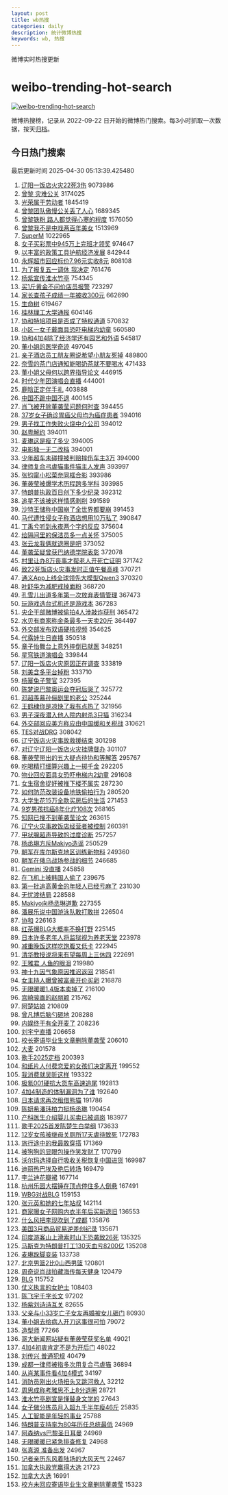 ```yaml
---
layout: post
title: wb热搜
categories: daily
description: 统计微博热搜
keywords: wb, 热搜
---
```


微博实时热搜更新

# weibo-trending-hot-search

[![weibo-trending-hot-search](https://github.com/ameizi/weibo-trending-hot-search/actions/workflows/ci.yml/badge.svg)](https://github.com/ameizi/weibo-trending-hot-search/actions/workflows/ci.yml)

微博热搜榜，记录从 2022-09-22 日开始的微博热门搜索。每3小时抓取一次数据，按天[归档](./archives)。

## 今日热门搜索

<!-- BEGIN --> 
最后更新时间 2025-04-30 05:13:39.425480 
1. [辽阳一饭店火灾22死3伤](https://s.weibo.com/weibo?q=%23%E8%BE%BD%E9%98%B3%E4%B8%80%E9%A5%AD%E5%BA%97%E7%81%AB%E7%81%BE22%E6%AD%BB3%E4%BC%A4%23&t=31&band_rank=1&Refer=top) 9073986
1. [曾黎 灾难公关](https://s.weibo.com/weibo?q=%E6%9B%BE%E9%BB%8E%20%E7%81%BE%E9%9A%BE%E5%85%AC%E5%85%B3&t=31&band_rank=2&Refer=top) 3174025
1. [光荣属于劳动者](https://s.weibo.com/weibo?q=%23%E5%85%89%E8%8D%A3%E5%B1%9E%E4%BA%8E%E5%8A%B3%E5%8A%A8%E8%80%85%23&t=31&band_rank=3&Refer=top) 1845419
1. [曾黎团队傲慢公关丢了人心](https://s.weibo.com/weibo?q=%23%E6%9B%BE%E9%BB%8E%E5%9B%A2%E9%98%9F%E5%82%B2%E6%85%A2%E5%85%AC%E5%85%B3%E4%B8%A2%E4%BA%86%E4%BA%BA%E5%BF%83%23&t=31&band_rank=1&Refer=top) 1689345
1. [曾黎铁粉 路人都觉得心寒的程度](https://s.weibo.com/weibo?q=%E6%9B%BE%E9%BB%8E%E9%93%81%E7%B2%89%20%E8%B7%AF%E4%BA%BA%E9%83%BD%E8%A7%89%E5%BE%97%E5%BF%83%E5%AF%92%E7%9A%84%E7%A8%8B%E5%BA%A6&t=31&band_rank=4&Refer=top) 1576050
1. [曾黎我不是中戏两百年美女](https://s.weibo.com/weibo?q=%23%E6%9B%BE%E9%BB%8E%E6%88%91%E4%B8%8D%E6%98%AF%E4%B8%AD%E6%88%8F%E4%B8%A4%E7%99%BE%E5%B9%B4%E7%BE%8E%E5%A5%B3%23&t=31&band_rank=2&Refer=top) 1513969
1. [SuperM](https://s.weibo.com/weibo?q=SuperM&t=31&band_rank=4&Refer=top) 1022965
1. [女子买彩票中945万上完班才领奖](https://s.weibo.com/weibo?q=%23%E5%A5%B3%E5%AD%90%E4%B9%B0%E5%BD%A9%E7%A5%A8%E4%B8%AD945%E4%B8%87%E4%B8%8A%E5%AE%8C%E7%8F%AD%E6%89%8D%E9%A2%86%E5%A5%96%23&t=31&band_rank=2&Refer=top) 974647
1. [以丰富的政策工具护航经济发展](https://s.weibo.com/weibo?q=%23%E4%BB%A5%E4%B8%B0%E5%AF%8C%E7%9A%84%E6%94%BF%E7%AD%96%E5%B7%A5%E5%85%B7%E6%8A%A4%E8%88%AA%E7%BB%8F%E6%B5%8E%E5%8F%91%E5%B1%95%23&t=31&band_rank=3&Refer=top) 842944
1. [永辉超市回应标价7.96元实收8元](https://s.weibo.com/weibo?q=%23%E6%B0%B8%E8%BE%89%E8%B6%85%E5%B8%82%E5%9B%9E%E5%BA%94%E6%A0%87%E4%BB%B77.96%E5%85%83%E5%AE%9E%E6%94%B68%E5%85%83%23&t=31&band_rank=5&Refer=top) 808108
1. [为了报复五一调休 我决定](https://s.weibo.com/weibo?q=%E4%B8%BA%E4%BA%86%E6%8A%A5%E5%A4%8D%E4%BA%94%E4%B8%80%E8%B0%83%E4%BC%91%20%E6%88%91%E5%86%B3%E5%AE%9A&t=31&band_rank=6&Refer=top) 761476
1. [杨紫宣传淮水竹亭](https://s.weibo.com/weibo?q=%23%E6%9D%A8%E7%B4%AB%E5%AE%A3%E4%BC%A0%E6%B7%AE%E6%B0%B4%E7%AB%B9%E4%BA%AD%23&t=31&band_rank=4&Refer=top) 754345
1. [买1斤黄金不问价店员报警](https://s.weibo.com/weibo?q=%23%E4%B9%B01%E6%96%A4%E9%BB%84%E9%87%91%E4%B8%8D%E9%97%AE%E4%BB%B7%E5%BA%97%E5%91%98%E6%8A%A5%E8%AD%A6%23&t=31&band_rank=5&Refer=top) 723297
1. [家长查孩子成绩一年被收300元](https://s.weibo.com/weibo?q=%23%E5%AE%B6%E9%95%BF%E6%9F%A5%E5%AD%A9%E5%AD%90%E6%88%90%E7%BB%A9%E4%B8%80%E5%B9%B4%E8%A2%AB%E6%94%B6300%E5%85%83%23&t=31&band_rank=45&Refer=top) 662690
1. [生命树](https://s.weibo.com/weibo?q=%E7%94%9F%E5%91%BD%E6%A0%91&t=31&band_rank=7&Refer=top) 619467
1. [桂林理工大学通报](https://s.weibo.com/weibo?q=%23%E6%A1%82%E6%9E%97%E7%90%86%E5%B7%A5%E5%A4%A7%E5%AD%A6%E9%80%9A%E6%8A%A5%23&t=31&band_rank=5&Refer=top) 604146
1. [协和特培项目是否成了特权通道](https://s.weibo.com/weibo?q=%23%E5%8D%8F%E5%92%8C%E7%89%B9%E5%9F%B9%E9%A1%B9%E7%9B%AE%E6%98%AF%E5%90%A6%E6%88%90%E4%BA%86%E7%89%B9%E6%9D%83%E9%80%9A%E9%81%93%23&t=31&band_rank=8&Refer=top) 570832
1. [小区一女子戴面具恐吓电梯内幼童](https://s.weibo.com/weibo?q=%23%E5%B0%8F%E5%8C%BA%E4%B8%80%E5%A5%B3%E5%AD%90%E6%88%B4%E9%9D%A2%E5%85%B7%E6%81%90%E5%90%93%E7%94%B5%E6%A2%AF%E5%86%85%E5%B9%BC%E7%AB%A5%23&t=31&band_rank=9&Refer=top) 560580
1. [协和4加4除了经济学还有园艺和外语](https://s.weibo.com/weibo?q=%23%E5%8D%8F%E5%92%8C4%E5%8A%A04%E9%99%A4%E4%BA%86%E7%BB%8F%E6%B5%8E%E5%AD%A6%E8%BF%98%E6%9C%89%E5%9B%AD%E8%89%BA%E5%92%8C%E5%A4%96%E8%AF%AD%23&t=31&band_rank=7&Refer=top) 545817
1. [董小姐的医学奇迹](https://s.weibo.com/weibo?q=%E8%91%A3%E5%B0%8F%E5%A7%90%E7%9A%84%E5%8C%BB%E5%AD%A6%E5%A5%87%E8%BF%B9&t=31&band_rank=11&Refer=top) 497045
1. [亲子酒店员工朋友圈说希望小朋友死掉](https://s.weibo.com/weibo?q=%23%E4%BA%B2%E5%AD%90%E9%85%92%E5%BA%97%E5%91%98%E5%B7%A5%E6%9C%8B%E5%8F%8B%E5%9C%88%E8%AF%B4%E5%B8%8C%E6%9C%9B%E5%B0%8F%E6%9C%8B%E5%8F%8B%E6%AD%BB%E6%8E%89%23&t=31&band_rank=12&Refer=top) 489800
1. [奈雪的茶门店通知能喝奶茶就不要喝水](https://s.weibo.com/weibo?q=%23%E5%A5%88%E9%9B%AA%E7%9A%84%E8%8C%B6%E9%97%A8%E5%BA%97%E9%80%9A%E7%9F%A5%E8%83%BD%E5%96%9D%E5%A5%B6%E8%8C%B6%E5%B0%B1%E4%B8%8D%E8%A6%81%E5%96%9D%E6%B0%B4%23&t=31&band_rank=10&Refer=top) 471433
1. [董小姐父母何以跨界指导论文](https://s.weibo.com/weibo?q=%E8%91%A3%E5%B0%8F%E5%A7%90%E7%88%B6%E6%AF%8D%E4%BD%95%E4%BB%A5%E8%B7%A8%E7%95%8C%E6%8C%87%E5%AF%BC%E8%AE%BA%E6%96%87&t=31&band_rank=36&Refer=top) 446915
1. [时代少年团演唱会直播](https://s.weibo.com/weibo?q=%E6%97%B6%E4%BB%A3%E5%B0%91%E5%B9%B4%E5%9B%A2%E6%BC%94%E5%94%B1%E4%BC%9A%E7%9B%B4%E6%92%AD&t=31&band_rank=7&Refer=top) 444001
1. [鹿晗正定伴手礼](https://s.weibo.com/weibo?q=%23%E9%B9%BF%E6%99%97%E6%AD%A3%E5%AE%9A%E4%BC%B4%E6%89%8B%E7%A4%BC%23&t=31&band_rank=8&Refer=top) 403888
1. [中国不跪中国不退](https://s.weibo.com/weibo?q=%23%E4%B8%AD%E5%9B%BD%E4%B8%8D%E8%B7%AA%E4%B8%AD%E5%9B%BD%E4%B8%8D%E9%80%80%23&t=31&band_rank=9&Refer=top) 400145
1. [肖飞被开除董袭莹问题何时查](https://s.weibo.com/weibo?q=%23%E8%82%96%E9%A3%9E%E8%A2%AB%E5%BC%80%E9%99%A4%E8%91%A3%E8%A2%AD%E8%8E%B9%E9%97%AE%E9%A2%98%E4%BD%95%E6%97%B6%E6%9F%A5%23&t=31&band_rank=11&Refer=top) 394455
1. [37岁女子确诊胃癌父母均为癌症患者](https://s.weibo.com/weibo?q=%2337%E5%B2%81%E5%A5%B3%E5%AD%90%E7%A1%AE%E8%AF%8A%E8%83%83%E7%99%8C%E7%88%B6%E6%AF%8D%E5%9D%87%E4%B8%BA%E7%99%8C%E7%97%87%E6%82%A3%E8%80%85%23&t=31&band_rank=14&Refer=top) 394016
1. [男子找工作失败火烧中介公司](https://s.weibo.com/weibo?q=%23%E7%94%B7%E5%AD%90%E6%89%BE%E5%B7%A5%E4%BD%9C%E5%A4%B1%E8%B4%A5%E7%81%AB%E7%83%A7%E4%B8%AD%E4%BB%8B%E5%85%AC%E5%8F%B8%23&t=31&band_rank=15&Refer=top) 394012
1. [赵粤解约](https://s.weibo.com/weibo?q=%E8%B5%B5%E7%B2%A4%E8%A7%A3%E7%BA%A6&t=31&band_rank=16&Refer=top) 394011
1. [麦琳这是瘦了多少](https://s.weibo.com/weibo?q=%23%E9%BA%A6%E7%90%B3%E8%BF%99%E6%98%AF%E7%98%A6%E4%BA%86%E5%A4%9A%E5%B0%91%23&t=31&band_rank=17&Refer=top) 394005
1. [电影独一无二改档](https://s.weibo.com/weibo?q=%23%E7%94%B5%E5%BD%B1%E7%8B%AC%E4%B8%80%E6%97%A0%E4%BA%8C%E6%94%B9%E6%A1%A3%23&t=31&band_rank=18&Refer=top) 394001
1. [少年超车未碰撞被判赔摔伤车主3万](https://s.weibo.com/weibo?q=%23%E5%B0%91%E5%B9%B4%E8%B6%85%E8%BD%A6%E6%9C%AA%E7%A2%B0%E6%92%9E%E8%A2%AB%E5%88%A4%E8%B5%94%E6%91%94%E4%BC%A4%E8%BD%A6%E4%B8%BB3%E4%B8%87%23&t=31&band_rank=19&Refer=top) 394000
1. [律师复合弓虐猫事件猫主人发声](https://s.weibo.com/weibo?q=%23%E5%BE%8B%E5%B8%88%E5%A4%8D%E5%90%88%E5%BC%93%E8%99%90%E7%8C%AB%E4%BA%8B%E4%BB%B6%E7%8C%AB%E4%B8%BB%E4%BA%BA%E5%8F%91%E5%A3%B0%23&t=31&band_rank=20&Refer=top) 393997
1. [张钧甯小松菜奈同框合影](https://s.weibo.com/weibo?q=%23%E5%BC%A0%E9%92%A7%E7%94%AF%E5%B0%8F%E6%9D%BE%E8%8F%9C%E5%A5%88%E5%90%8C%E6%A1%86%E5%90%88%E5%BD%B1%23&t=31&band_rank=22&Refer=top) 393986
1. [董袭莹被爆学术历程跨多学科](https://s.weibo.com/weibo?q=%23%E8%91%A3%E8%A2%AD%E8%8E%B9%E8%A2%AB%E7%88%86%E5%AD%A6%E6%9C%AF%E5%8E%86%E7%A8%8B%E8%B7%A8%E5%A4%9A%E5%AD%A6%E7%A7%91%23&t=31&band_rank=26&Refer=top) 393985
1. [特朗普执政百日创下多少纪录](https://s.weibo.com/weibo?q=%23%E7%89%B9%E6%9C%97%E6%99%AE%E6%89%A7%E6%94%BF%E7%99%BE%E6%97%A5%E5%88%9B%E4%B8%8B%E5%A4%9A%E5%B0%91%E7%BA%AA%E5%BD%95%23&t=31&band_rank=24&Refer=top) 392312
1. [追星不该被这样情感剥削](https://s.weibo.com/weibo?q=%23%E8%BF%BD%E6%98%9F%E4%B8%8D%E8%AF%A5%E8%A2%AB%E8%BF%99%E6%A0%B7%E6%83%85%E6%84%9F%E5%89%A5%E5%89%8A%23&t=31&band_rank=12&Refer=top) 391589
1. [沙特王储称中国崩了全世界都要崩](https://s.weibo.com/weibo?q=%23%E6%B2%99%E7%89%B9%E7%8E%8B%E5%82%A8%E7%A7%B0%E4%B8%AD%E5%9B%BD%E5%B4%A9%E4%BA%86%E5%85%A8%E4%B8%96%E7%95%8C%E9%83%BD%E8%A6%81%E5%B4%A9%23&t=31&band_rank=8&Refer=top) 391453
1. [马代遭性侵女子称酒店想用10万私了](https://s.weibo.com/weibo?q=%23%E9%A9%AC%E4%BB%A3%E9%81%AD%E6%80%A7%E4%BE%B5%E5%A5%B3%E5%AD%90%E7%A7%B0%E9%85%92%E5%BA%97%E6%83%B3%E7%94%A810%E4%B8%87%E7%A7%81%E4%BA%86%23&t=31&band_rank=25&Refer=top) 390847
1. [丁禹兮听到永夜两个字的反应](https://s.weibo.com/weibo?q=%E4%B8%81%E7%A6%B9%E5%85%AE%E5%90%AC%E5%88%B0%E6%B0%B8%E5%A4%9C%E4%B8%A4%E4%B8%AA%E5%AD%97%E7%9A%84%E5%8F%8D%E5%BA%94&t=31&band_rank=9&Refer=top) 375604
1. [给隔间里的保洁员多一点关怀](https://s.weibo.com/weibo?q=%23%E7%BB%99%E9%9A%94%E9%97%B4%E9%87%8C%E7%9A%84%E4%BF%9D%E6%B4%81%E5%91%98%E5%A4%9A%E4%B8%80%E7%82%B9%E5%85%B3%E6%80%80%23&t=31&band_rank=10&Refer=top) 375005
1. [张云龙我俩就退圈是吧](https://s.weibo.com/weibo?q=%E5%BC%A0%E4%BA%91%E9%BE%99%E6%88%91%E4%BF%A9%E5%B0%B1%E9%80%80%E5%9C%88%E6%98%AF%E5%90%A7&t=31&band_rank=12&Refer=top) 373052
1. [董袭莹疑曾获巴纳德学院表彰](https://s.weibo.com/weibo?q=%23%E8%91%A3%E8%A2%AD%E8%8E%B9%E7%96%91%E6%9B%BE%E8%8E%B7%E5%B7%B4%E7%BA%B3%E5%BE%B7%E5%AD%A6%E9%99%A2%E8%A1%A8%E5%BD%B0%23&t=31&band_rank=13&Refer=top) 372078
1. [村里让办8万丧事才帮老人开死亡证明](https://s.weibo.com/weibo?q=%23%E6%9D%91%E9%87%8C%E8%AE%A9%E5%8A%9E8%E4%B8%87%E4%B8%A7%E4%BA%8B%E6%89%8D%E5%B8%AE%E8%80%81%E4%BA%BA%E5%BC%80%E6%AD%BB%E4%BA%A1%E8%AF%81%E6%98%8E%23&t=31&band_rank=13&Refer=top) 371742
1. [致22死饭店火灾事发时正值午餐高峰](https://s.weibo.com/weibo?q=%23%E8%87%B422%E6%AD%BB%E9%A5%AD%E5%BA%97%E7%81%AB%E7%81%BE%E4%BA%8B%E5%8F%91%E6%97%B6%E6%AD%A3%E5%80%BC%E5%8D%88%E9%A4%90%E9%AB%98%E5%B3%B0%23&t=31&band_rank=14&Refer=top) 370721
1. [通义App上线全球领先大模型Qwen3](https://s.weibo.com/weibo?q=%23%E9%80%9A%E4%B9%89App%E4%B8%8A%E7%BA%BF%E5%85%A8%E7%90%83%E9%A2%86%E5%85%88%E5%A4%A7%E6%A8%A1%E5%9E%8BQwen3%23&t=31&band_rank=15&Refer=top) 370320
1. [叶舒华为减肥戒掉面粉](https://s.weibo.com/weibo?q=%23%E5%8F%B6%E8%88%92%E5%8D%8E%E4%B8%BA%E5%87%8F%E8%82%A5%E6%88%92%E6%8E%89%E9%9D%A2%E7%B2%89%23&t=31&band_rank=16&Refer=top) 368720
1. [孔雪儿出道多年第一次放弃表情管理](https://s.weibo.com/weibo?q=%E5%AD%94%E9%9B%AA%E5%84%BF%E5%87%BA%E9%81%93%E5%A4%9A%E5%B9%B4%E7%AC%AC%E4%B8%80%E6%AC%A1%E6%94%BE%E5%BC%83%E8%A1%A8%E6%83%85%E7%AE%A1%E7%90%86&t=31&band_rank=17&Refer=top) 367473
1. [玩游戏选台式机还是游戏本](https://s.weibo.com/weibo?q=%E7%8E%A9%E6%B8%B8%E6%88%8F%E9%80%89%E5%8F%B0%E5%BC%8F%E6%9C%BA%E8%BF%98%E6%98%AF%E6%B8%B8%E6%88%8F%E6%9C%AC&t=31&band_rank=18&Refer=top) 367283
1. [央企干部赌博被偷拍4人涉敲诈获刑](https://s.weibo.com/weibo?q=%23%E5%A4%AE%E4%BC%81%E5%B9%B2%E9%83%A8%E8%B5%8C%E5%8D%9A%E8%A2%AB%E5%81%B7%E6%8B%8D4%E4%BA%BA%E6%B6%89%E6%95%B2%E8%AF%88%E8%8E%B7%E5%88%91%23&t=31&band_rank=19&Refer=top) 365472
1. [水贝有商家称金条最多一天卖20斤](https://s.weibo.com/weibo?q=%23%E6%B0%B4%E8%B4%9D%E6%9C%89%E5%95%86%E5%AE%B6%E7%A7%B0%E9%87%91%E6%9D%A1%E6%9C%80%E5%A4%9A%E4%B8%80%E5%A4%A9%E5%8D%9620%E6%96%A4%23&t=31&band_rank=20&Refer=top) 364497
1. [外交部发布双语硬核视频](https://s.weibo.com/weibo?q=%23%E5%A4%96%E4%BA%A4%E9%83%A8%E5%8F%91%E5%B8%83%E5%8F%8C%E8%AF%AD%E7%A1%AC%E6%A0%B8%E8%A7%86%E9%A2%91%23&t=31&band_rank=14&Refer=top) 354625
1. [代露娃生日直播](https://s.weibo.com/weibo?q=%E4%BB%A3%E9%9C%B2%E5%A8%83%E7%94%9F%E6%97%A5%E7%9B%B4%E6%92%AD&t=31&band_rank=23&Refer=top) 350518
1. [章子怡舞台上意外摔倒已就医](https://s.weibo.com/weibo?q=%23%E7%AB%A0%E5%AD%90%E6%80%A1%E8%88%9E%E5%8F%B0%E4%B8%8A%E6%84%8F%E5%A4%96%E6%91%94%E5%80%92%E5%B7%B2%E5%B0%B1%E5%8C%BB%23&t=31&band_rank=44&Refer=top) 348251
1. [星穹铁道演唱会](https://s.weibo.com/weibo?q=%23%E6%98%9F%E7%A9%B9%E9%93%81%E9%81%93%E6%BC%94%E5%94%B1%E4%BC%9A%23&t=31&band_rank=25&Refer=top) 339844
1. [辽阳一饭店火灾原因正在调查](https://s.weibo.com/weibo?q=%23%E8%BE%BD%E9%98%B3%E4%B8%80%E9%A5%AD%E5%BA%97%E7%81%AB%E7%81%BE%E5%8E%9F%E5%9B%A0%E6%AD%A3%E5%9C%A8%E8%B0%83%E6%9F%A5%23&t=31&band_rank=27&Refer=top) 333819
1. [刘美含多平台掉粉](https://s.weibo.com/weibo?q=%23%E5%88%98%E7%BE%8E%E5%90%AB%E5%A4%9A%E5%B9%B3%E5%8F%B0%E6%8E%89%E7%B2%89%23&t=31&band_rank=25&Refer=top) 333710
1. [杨幂兔子警官](https://s.weibo.com/weibo?q=%23%E6%9D%A8%E5%B9%82%E5%85%94%E5%AD%90%E8%AD%A6%E5%AE%98%23&t=31&band_rank=15&Refer=top) 327395
1. [陈梦说巴黎奥运会夺冠后哭了](https://s.weibo.com/weibo?q=%23%E9%99%88%E6%A2%A6%E8%AF%B4%E5%B7%B4%E9%BB%8E%E5%A5%A5%E8%BF%90%E4%BC%9A%E5%A4%BA%E5%86%A0%E5%90%8E%E5%93%AD%E4%BA%86%23&t=31&band_rank=16&Refer=top) 325772
1. [邓超羡慕孙俪剧里的老公](https://s.weibo.com/weibo?q=%E9%82%93%E8%B6%85%E7%BE%A1%E6%85%95%E5%AD%99%E4%BF%AA%E5%89%A7%E9%87%8C%E7%9A%84%E8%80%81%E5%85%AC&t=31&band_rank=17&Refer=top) 325244
1. [王鹤棣你是凉快了我有点热了](https://s.weibo.com/weibo?q=%E7%8E%8B%E9%B9%A4%E6%A3%A3%E4%BD%A0%E6%98%AF%E5%87%89%E5%BF%AB%E4%BA%86%E6%88%91%E6%9C%89%E7%82%B9%E7%83%AD%E4%BA%86&t=31&band_rank=29&Refer=top) 321956
1. [男子深夜潜入他人院内射杀3只猫](https://s.weibo.com/weibo?q=%23%E7%94%B7%E5%AD%90%E6%B7%B1%E5%A4%9C%E6%BD%9C%E5%85%A5%E4%BB%96%E4%BA%BA%E9%99%A2%E5%86%85%E5%B0%84%E6%9D%803%E5%8F%AA%E7%8C%AB%23&t=31&band_rank=30&Refer=top) 316234
1. [外交部回应美方称应由中国缓和关税战](https://s.weibo.com/weibo?q=%23%E5%A4%96%E4%BA%A4%E9%83%A8%E5%9B%9E%E5%BA%94%E7%BE%8E%E6%96%B9%E7%A7%B0%E5%BA%94%E7%94%B1%E4%B8%AD%E5%9B%BD%E7%BC%93%E5%92%8C%E5%85%B3%E7%A8%8E%E6%88%98%23&t=31&band_rank=18&Refer=top) 310621
1. [TES对战DRG](https://s.weibo.com/weibo?q=%23TES%E5%AF%B9%E6%88%98DRG%23&t=31&band_rank=31&Refer=top) 308042
1. [辽宁饭店火灾事故救援结束](https://s.weibo.com/weibo?q=%23%E8%BE%BD%E5%AE%81%E9%A5%AD%E5%BA%97%E7%81%AB%E7%81%BE%E4%BA%8B%E6%95%85%E6%95%91%E6%8F%B4%E7%BB%93%E6%9D%9F%23&t=31&band_rank=32&Refer=top) 301298
1. [对辽宁辽阳一饭店火灾挂牌督办](https://s.weibo.com/weibo?q=%23%E5%AF%B9%E8%BE%BD%E5%AE%81%E8%BE%BD%E9%98%B3%E4%B8%80%E9%A5%AD%E5%BA%97%E7%81%AB%E7%81%BE%E6%8C%82%E7%89%8C%E7%9D%A3%E5%8A%9E%23&t=31&band_rank=33&Refer=top) 301107
1. [董袭莹带出的五大疑点待协和等解答](https://s.weibo.com/weibo?q=%23%E8%91%A3%E8%A2%AD%E8%8E%B9%E5%B8%A6%E5%87%BA%E7%9A%84%E4%BA%94%E5%A4%A7%E7%96%91%E7%82%B9%E5%BE%85%E5%8D%8F%E5%92%8C%E7%AD%89%E8%A7%A3%E7%AD%94%23&t=31&band_rank=1&Refer=top) 295767
1. [吃喝精打细算兴趣上一掷千金](https://s.weibo.com/weibo?q=%23%E5%90%83%E5%96%9D%E7%B2%BE%E6%89%93%E7%BB%86%E7%AE%97%E5%85%B4%E8%B6%A3%E4%B8%8A%E4%B8%80%E6%8E%B7%E5%8D%83%E9%87%91%23&t=31&band_rank=34&Refer=top) 292205
1. [物业回应面具女恐吓电梯内2幼童](https://s.weibo.com/weibo?q=%23%E7%89%A9%E4%B8%9A%E5%9B%9E%E5%BA%94%E9%9D%A2%E5%85%B7%E5%A5%B3%E6%81%90%E5%90%93%E7%94%B5%E6%A2%AF%E5%86%852%E5%B9%BC%E7%AB%A5%23&t=31&band_rank=35&Refer=top) 291608
1. [女生宿舍捉奸被推下楼不属实](https://s.weibo.com/weibo?q=%23%E5%A5%B3%E7%94%9F%E5%AE%BF%E8%88%8D%E6%8D%89%E5%A5%B8%E8%A2%AB%E6%8E%A8%E4%B8%8B%E6%A5%BC%E4%B8%8D%E5%B1%9E%E5%AE%9E%23&t=31&band_rank=19&Refer=top) 287230
1. [如何防范改装设备地铁偷拍行为](https://s.weibo.com/weibo?q=%E5%A6%82%E4%BD%95%E9%98%B2%E8%8C%83%E6%94%B9%E8%A3%85%E8%AE%BE%E5%A4%87%E5%9C%B0%E9%93%81%E5%81%B7%E6%8B%8D%E8%A1%8C%E4%B8%BA&t=31&band_rank=20&Refer=top) 280520
1. [大学生花15万全款买房后的生活](https://s.weibo.com/weibo?q=%E5%A4%A7%E5%AD%A6%E7%94%9F%E8%8A%B115%E4%B8%87%E5%85%A8%E6%AC%BE%E4%B9%B0%E6%88%BF%E5%90%8E%E7%9A%84%E7%94%9F%E6%B4%BB&t=31&band_rank=37&Refer=top) 271453
1. [9岁男孩抗癌8年化疗108次](https://s.weibo.com/weibo?q=%239%E5%B2%81%E7%94%B7%E5%AD%A9%E6%8A%97%E7%99%8C8%E5%B9%B4%E5%8C%96%E7%96%97108%E6%AC%A1%23&t=31&band_rank=21&Refer=top) 268165
1. [知网已搜不到董袭莹论文](https://s.weibo.com/weibo?q=%23%E7%9F%A5%E7%BD%91%E5%B7%B2%E6%90%9C%E4%B8%8D%E5%88%B0%E8%91%A3%E8%A2%AD%E8%8E%B9%E8%AE%BA%E6%96%87%23&t=31&band_rank=22&Refer=top) 263615
1. [辽宁火灾事故饭店经营者被控制](https://s.weibo.com/weibo?q=%23%E8%BE%BD%E5%AE%81%E7%81%AB%E7%81%BE%E4%BA%8B%E6%95%85%E9%A5%AD%E5%BA%97%E7%BB%8F%E8%90%A5%E8%80%85%E8%A2%AB%E6%8E%A7%E5%88%B6%23&t=31&band_rank=38&Refer=top) 260391
1. [甲状腺超声导致的过度诊断](https://s.weibo.com/weibo?q=%E7%94%B2%E7%8A%B6%E8%85%BA%E8%B6%85%E5%A3%B0%E5%AF%BC%E8%87%B4%E7%9A%84%E8%BF%87%E5%BA%A6%E8%AF%8A%E6%96%AD&t=31&band_rank=27&Refer=top) 257257
1. [杨丞琳方斥Makiyo造谣](https://s.weibo.com/weibo?q=%23%E6%9D%A8%E4%B8%9E%E7%90%B3%E6%96%B9%E6%96%A5Makiyo%E9%80%A0%E8%B0%A3%23&t=31&band_rank=23&Refer=top) 250529
1. [朝军在库尔斯克地区训练新物料](https://s.weibo.com/weibo?q=%E6%9C%9D%E5%86%9B%E5%9C%A8%E5%BA%93%E5%B0%94%E6%96%AF%E5%85%8B%E5%9C%B0%E5%8C%BA%E8%AE%AD%E7%BB%83%E6%96%B0%E7%89%A9%E6%96%99&t=31&band_rank=39&Refer=top) 249360
1. [朝军在俄乌战场参战的细节](https://s.weibo.com/weibo?q=%E6%9C%9D%E5%86%9B%E5%9C%A8%E4%BF%84%E4%B9%8C%E6%88%98%E5%9C%BA%E5%8F%82%E6%88%98%E7%9A%84%E7%BB%86%E8%8A%82&t=31&band_rank=40&Refer=top) 246685
1. [Gemini 没直播](https://s.weibo.com/weibo?q=Gemini%20%E6%B2%A1%E7%9B%B4%E6%92%AD&t=31&band_rank=41&Refer=top) 245858
1. [在飞机上被韩国人偷了](https://s.weibo.com/weibo?q=%E5%9C%A8%E9%A3%9E%E6%9C%BA%E4%B8%8A%E8%A2%AB%E9%9F%A9%E5%9B%BD%E4%BA%BA%E5%81%B7%E4%BA%86&t=31&band_rank=42&Refer=top) 239675
1. [第一批追高黄金的年轻人已经亏麻了](https://s.weibo.com/weibo?q=%23%E7%AC%AC%E4%B8%80%E6%89%B9%E8%BF%BD%E9%AB%98%E9%BB%84%E9%87%91%E7%9A%84%E5%B9%B4%E8%BD%BB%E4%BA%BA%E5%B7%B2%E7%BB%8F%E4%BA%8F%E9%BA%BB%E4%BA%86%23&t=31&band_rank=24&Refer=top) 231030
1. [无忧渡结局](https://s.weibo.com/weibo?q=%E6%97%A0%E5%BF%A7%E6%B8%A1%E7%BB%93%E5%B1%80&t=31&band_rank=28&Refer=top) 228588
1. [Makiyo向杨丞琳道歉](https://s.weibo.com/weibo?q=%23Makiyo%E5%90%91%E6%9D%A8%E4%B8%9E%E7%90%B3%E9%81%93%E6%AD%89%23&t=31&band_rank=26&Refer=top) 227355
1. [潘展乐说中国游泳队敢打敢拼](https://s.weibo.com/weibo?q=%23%E6%BD%98%E5%B1%95%E4%B9%90%E8%AF%B4%E4%B8%AD%E5%9B%BD%E6%B8%B8%E6%B3%B3%E9%98%9F%E6%95%A2%E6%89%93%E6%95%A2%E6%8B%BC%23&t=31&band_rank=27&Refer=top) 226504
1. [协和](https://s.weibo.com/weibo?q=%E5%8D%8F%E5%92%8C&t=31&band_rank=41&Refer=top) 226163
1. [红茶爆BLG大概率不换打野](https://s.weibo.com/weibo?q=%23%E7%BA%A2%E8%8C%B6%E7%88%86BLG%E5%A4%A7%E6%A6%82%E7%8E%87%E4%B8%8D%E6%8D%A2%E6%89%93%E9%87%8E%23&t=31&band_rank=28&Refer=top) 225145
1. [日本许多老年人将监狱视为养老天堂](https://s.weibo.com/weibo?q=%23%E6%97%A5%E6%9C%AC%E8%AE%B8%E5%A4%9A%E8%80%81%E5%B9%B4%E4%BA%BA%E5%B0%86%E7%9B%91%E7%8B%B1%E8%A7%86%E4%B8%BA%E5%85%BB%E8%80%81%E5%A4%A9%E5%A0%82%23&t=31&band_rank=29&Refer=top) 223978
1. [减重晚饭这样吃饱腹又低卡](https://s.weibo.com/weibo?q=%23%E5%87%8F%E9%87%8D%E6%99%9A%E9%A5%AD%E8%BF%99%E6%A0%B7%E5%90%83%E9%A5%B1%E8%85%B9%E5%8F%88%E4%BD%8E%E5%8D%A1%23&t=31&band_rank=30&Refer=top) 222945
1. [清华教授说将来有望每周上三休四](https://s.weibo.com/weibo?q=%23%E6%B8%85%E5%8D%8E%E6%95%99%E6%8E%88%E8%AF%B4%E5%B0%86%E6%9D%A5%E6%9C%89%E6%9C%9B%E6%AF%8F%E5%91%A8%E4%B8%8A%E4%B8%89%E4%BC%91%E5%9B%9B%23&t=31&band_rank=31&Refer=top) 222691
1. [王雅君 人鱼的眼泪](https://s.weibo.com/weibo?q=%E7%8E%8B%E9%9B%85%E5%90%9B%20%E4%BA%BA%E9%B1%BC%E7%9A%84%E7%9C%BC%E6%B3%AA&t=31&band_rank=29&Refer=top) 219980
1. [神十九因气象原因推迟返回](https://s.weibo.com/weibo?q=%23%E7%A5%9E%E5%8D%81%E4%B9%9D%E5%9B%A0%E6%B0%94%E8%B1%A1%E5%8E%9F%E5%9B%A0%E6%8E%A8%E8%BF%9F%E8%BF%94%E5%9B%9E%23&t=31&band_rank=32&Refer=top) 218541
1. [女主持人曝曾被富豪开价买卵](https://s.weibo.com/weibo?q=%23%E5%A5%B3%E4%B8%BB%E6%8C%81%E4%BA%BA%E6%9B%9D%E6%9B%BE%E8%A2%AB%E5%AF%8C%E8%B1%AA%E5%BC%80%E4%BB%B7%E4%B9%B0%E5%8D%B5%23&t=31&band_rank=33&Refer=top) 216878
1. [无限暖暖1.4版本卖掉了](https://s.weibo.com/weibo?q=%23%E6%97%A0%E9%99%90%E6%9A%96%E6%9A%961.4%E7%89%88%E6%9C%AC%E5%8D%96%E6%8E%89%E4%BA%86%23&t=31&band_rank=44&Refer=top) 216100
1. [宫崎骏画的赵丽颖](https://s.weibo.com/weibo?q=%23%E5%AE%AB%E5%B4%8E%E9%AA%8F%E7%94%BB%E7%9A%84%E8%B5%B5%E4%B8%BD%E9%A2%96%23&t=31&band_rank=34&Refer=top) 215762
1. [阿楚姑娘](https://s.weibo.com/weibo?q=%E9%98%BF%E6%A5%9A%E5%A7%91%E5%A8%98&t=31&band_rank=35&Refer=top) 210809
1. [曾凡博后脑勺砸地](https://s.weibo.com/weibo?q=%23%E6%9B%BE%E5%87%A1%E5%8D%9A%E5%90%8E%E8%84%91%E5%8B%BA%E7%A0%B8%E5%9C%B0%23&t=31&band_rank=30&Refer=top) 208288
1. [内娱终于有全开麦了](https://s.weibo.com/weibo?q=%E5%86%85%E5%A8%B1%E7%BB%88%E4%BA%8E%E6%9C%89%E5%85%A8%E5%BC%80%E9%BA%A6%E4%BA%86&t=31&band_rank=36&Refer=top) 208236
1. [刘宇宁直播](https://s.weibo.com/weibo?q=%E5%88%98%E5%AE%87%E5%AE%81%E7%9B%B4%E6%92%AD&t=31&band_rank=46&Refer=top) 206658
1. [校长寄语毕业生文章删除董袭莹](https://s.weibo.com/weibo?q=%23%E6%A0%A1%E9%95%BF%E5%AF%84%E8%AF%AD%E6%AF%95%E4%B8%9A%E7%94%9F%E6%96%87%E7%AB%A0%E5%88%A0%E9%99%A4%E8%91%A3%E8%A2%AD%E8%8E%B9%23&t=31&band_rank=47&Refer=top) 206010
1. [大麦](https://s.weibo.com/weibo?q=%E5%A4%A7%E9%BA%A6&t=31&band_rank=49&Refer=top) 201578
1. [歌手2025定档](https://s.weibo.com/weibo?q=%23%E6%AD%8C%E6%89%8B2025%E5%AE%9A%E6%A1%A3%23&t=31&band_rank=37&Refer=top) 200393
1. [和纸片人付费恋爱的女孩们决定离开](https://s.weibo.com/weibo?q=%23%E5%92%8C%E7%BA%B8%E7%89%87%E4%BA%BA%E4%BB%98%E8%B4%B9%E6%81%8B%E7%88%B1%E7%9A%84%E5%A5%B3%E5%AD%A9%E4%BB%AC%E5%86%B3%E5%AE%9A%E7%A6%BB%E5%BC%80%23&t=31&band_rank=50&Refer=top) 199552
1. [我消费就吴昕这样](https://s.weibo.com/weibo?q=%E6%88%91%E6%B6%88%E8%B4%B9%E5%B0%B1%E5%90%B4%E6%98%95%E8%BF%99%E6%A0%B7&t=31&band_rank=38&Refer=top) 193322
1. [极氪001硬抗大货车高速追尾](https://s.weibo.com/weibo?q=%23%E6%9E%81%E6%B0%AA001%E7%A1%AC%E6%8A%97%E5%A4%A7%E8%B4%A7%E8%BD%A6%E9%AB%98%E9%80%9F%E8%BF%BD%E5%B0%BE%23&t=31&band_rank=39&Refer=top) 192813
1. [4加4制造的体制漏洞为了谁](https://s.weibo.com/weibo?q=4%E5%8A%A04%E5%88%B6%E9%80%A0%E7%9A%84%E4%BD%93%E5%88%B6%E6%BC%8F%E6%B4%9E%E4%B8%BA%E4%BA%86%E8%B0%81&t=31&band_rank=40&Refer=top) 192640
1. [日本请求再次租借熊猫](https://s.weibo.com/weibo?q=%23%E6%97%A5%E6%9C%AC%E8%AF%B7%E6%B1%82%E5%86%8D%E6%AC%A1%E7%A7%9F%E5%80%9F%E7%86%8A%E7%8C%AB%23&t=31&band_rank=42&Refer=top) 191786
1. [陈妍希潘玮柏力挺杨丞琳](https://s.weibo.com/weibo?q=%23%E9%99%88%E5%A6%8D%E5%B8%8C%E6%BD%98%E7%8E%AE%E6%9F%8F%E5%8A%9B%E6%8C%BA%E6%9D%A8%E4%B8%9E%E7%90%B3%23&t=31&band_rank=43&Refer=top) 190454
1. [产科医生介绍婴儿买卖已被调岗](https://s.weibo.com/weibo?q=%23%E4%BA%A7%E7%A7%91%E5%8C%BB%E7%94%9F%E4%BB%8B%E7%BB%8D%E5%A9%B4%E5%84%BF%E4%B9%B0%E5%8D%96%E5%B7%B2%E8%A2%AB%E8%B0%83%E5%B2%97%23&t=31&band_rank=31&Refer=top) 183977
1. [歌手2025首发陈楚生白举纲](https://s.weibo.com/weibo?q=%23%E6%AD%8C%E6%89%8B2025%E9%A6%96%E5%8F%91%E9%99%88%E6%A5%9A%E7%94%9F%E7%99%BD%E4%B8%BE%E7%BA%B2%23&t=31&band_rank=45&Refer=top) 173633
1. [12岁女孩被继母关厕所17天虐待致死](https://s.weibo.com/weibo?q=%2312%E5%B2%81%E5%A5%B3%E5%AD%A9%E8%A2%AB%E7%BB%A7%E6%AF%8D%E5%85%B3%E5%8E%95%E6%89%8017%E5%A4%A9%E8%99%90%E5%BE%85%E8%87%B4%E6%AD%BB%23&t=31&band_rank=46&Refer=top) 172783
1. [旅行途中的我最敢穿搭](https://s.weibo.com/weibo?q=%E6%97%85%E8%A1%8C%E9%80%94%E4%B8%AD%E7%9A%84%E6%88%91%E6%9C%80%E6%95%A2%E7%A9%BF%E6%90%AD&t=31&band_rank=47&Refer=top) 171369
1. [被狗狗的显眼包操作笑发财了](https://s.weibo.com/weibo?q=%E8%A2%AB%E7%8B%97%E7%8B%97%E7%9A%84%E6%98%BE%E7%9C%BC%E5%8C%85%E6%93%8D%E4%BD%9C%E7%AC%91%E5%8F%91%E8%B4%A2%E4%BA%86&t=31&band_rank=48&Refer=top) 170799
1. [沃尔玛选择自行吸收关税恢复中国进货](https://s.weibo.com/weibo?q=%23%E6%B2%83%E5%B0%94%E7%8E%9B%E9%80%89%E6%8B%A9%E8%87%AA%E8%A1%8C%E5%90%B8%E6%94%B6%E5%85%B3%E7%A8%8E%E6%81%A2%E5%A4%8D%E4%B8%AD%E5%9B%BD%E8%BF%9B%E8%B4%A7%23&t=31&band_rank=49&Refer=top) 169987
1. [迪丽热巴埃及艳后转场](https://s.weibo.com/weibo?q=%23%E8%BF%AA%E4%B8%BD%E7%83%AD%E5%B7%B4%E5%9F%83%E5%8F%8A%E8%89%B3%E5%90%8E%E8%BD%AC%E5%9C%BA%23&t=31&band_rank=50&Refer=top) 169479
1. [李兰迪花瓣裙](https://s.weibo.com/weibo?q=%E6%9D%8E%E5%85%B0%E8%BF%AA%E8%8A%B1%E7%93%A3%E8%A3%99&t=31&band_rank=34&Refer=top) 167714
1. [杭州乐园大摆锤在顶点停住多人倒悬](https://s.weibo.com/weibo?q=%23%E6%9D%AD%E5%B7%9E%E4%B9%90%E5%9B%AD%E5%A4%A7%E6%91%86%E9%94%A4%E5%9C%A8%E9%A1%B6%E7%82%B9%E5%81%9C%E4%BD%8F%E5%A4%9A%E4%BA%BA%E5%80%92%E6%82%AC%23&t=31&band_rank=5&Refer=top) 167491
1. [WBG对战BLG](https://s.weibo.com/weibo?q=%23WBG%E5%AF%B9%E6%88%98BLG%23&t=31&band_rank=37&Refer=top) 159153
1. [张元英和她的七年站叔](https://s.weibo.com/weibo?q=%23%E5%BC%A0%E5%85%83%E8%8B%B1%E5%92%8C%E5%A5%B9%E7%9A%84%E4%B8%83%E5%B9%B4%E7%AB%99%E5%8F%94%23&t=31&band_rank=39&Refer=top) 142114
1. [商家曝女子网购内衣半年后买新退旧](https://s.weibo.com/weibo?q=%23%E5%95%86%E5%AE%B6%E6%9B%9D%E5%A5%B3%E5%AD%90%E7%BD%91%E8%B4%AD%E5%86%85%E8%A1%A3%E5%8D%8A%E5%B9%B4%E5%90%8E%E4%B9%B0%E6%96%B0%E9%80%80%E6%97%A7%23&t=31&band_rank=40&Refer=top) 136553
1. [什么风把李现吹到了成都](https://s.weibo.com/weibo?q=%E4%BB%80%E4%B9%88%E9%A3%8E%E6%8A%8A%E6%9D%8E%E7%8E%B0%E5%90%B9%E5%88%B0%E4%BA%86%E6%88%90%E9%83%BD&t=31&band_rank=41&Refer=top) 135876
1. [美国3月商品贸易逆差创纪录](https://s.weibo.com/weibo?q=%23%E7%BE%8E%E5%9B%BD3%E6%9C%88%E5%95%86%E5%93%81%E8%B4%B8%E6%98%93%E9%80%86%E5%B7%AE%E5%88%9B%E7%BA%AA%E5%BD%95%23&t=31&band_rank=42&Refer=top) 135671
1. [印度游客山上滑索时山下恐袭致26死](https://s.weibo.com/weibo?q=%23%E5%8D%B0%E5%BA%A6%E6%B8%B8%E5%AE%A2%E5%B1%B1%E4%B8%8A%E6%BB%91%E7%B4%A2%E6%97%B6%E5%B1%B1%E4%B8%8B%E6%81%90%E8%A2%AD%E8%87%B426%E6%AD%BB%23&t=31&band_rank=44&Refer=top) 135325
1. [马斯克为特朗普打工130天血亏8200亿](https://s.weibo.com/weibo?q=%23%E9%A9%AC%E6%96%AF%E5%85%8B%E4%B8%BA%E7%89%B9%E6%9C%97%E6%99%AE%E6%89%93%E5%B7%A5130%E5%A4%A9%E8%A1%80%E4%BA%8F8200%E4%BA%BF%23&t=31&band_rank=45&Refer=top) 135208
1. [麦琳跺脚变装](https://s.weibo.com/weibo?q=%23%E9%BA%A6%E7%90%B3%E8%B7%BA%E8%84%9A%E5%8F%98%E8%A3%85%23&t=31&band_rank=46&Refer=top) 133738
1. [北京男篮2比0山西男篮](https://s.weibo.com/weibo?q=%23%E5%8C%97%E4%BA%AC%E7%94%B7%E7%AF%AE2%E6%AF%940%E5%B1%B1%E8%A5%BF%E7%94%B7%E7%AF%AE%23&t=31&band_rank=49&Refer=top) 120801
1. [周奇说肖战拍藏海传每天健身](https://s.weibo.com/weibo?q=%23%E5%91%A8%E5%A5%87%E8%AF%B4%E8%82%96%E6%88%98%E6%8B%8D%E8%97%8F%E6%B5%B7%E4%BC%A0%E6%AF%8F%E5%A4%A9%E5%81%A5%E8%BA%AB%23&t=31&band_rank=50&Refer=top) 120479
1. [BLG](https://s.weibo.com/weibo?q=BLG&t=31&band_rank=7&Refer=top) 115752
1. [仗义执言的女护士](https://s.weibo.com/weibo?q=%E4%BB%97%E4%B9%89%E6%89%A7%E8%A8%80%E7%9A%84%E5%A5%B3%E6%8A%A4%E5%A3%AB&t=31&band_rank=8&Refer=top) 108403
1. [陈飞宇千字长文](https://s.weibo.com/weibo?q=%E9%99%88%E9%A3%9E%E5%AE%87%E5%8D%83%E5%AD%97%E9%95%BF%E6%96%87&t=31&band_rank=2&Refer=top) 97202
1. [杨紫刘诗诗互关](https://s.weibo.com/weibo?q=%23%E6%9D%A8%E7%B4%AB%E5%88%98%E8%AF%97%E8%AF%97%E4%BA%92%E5%85%B3%23&t=31&band_rank=9&Refer=top) 82655
1. [父亲与小33岁亡子女友再婚被女儿砸门](https://s.weibo.com/weibo?q=%23%E7%88%B6%E4%BA%B2%E4%B8%8E%E5%B0%8F33%E5%B2%81%E4%BA%A1%E5%AD%90%E5%A5%B3%E5%8F%8B%E5%86%8D%E5%A9%9A%E8%A2%AB%E5%A5%B3%E5%84%BF%E7%A0%B8%E9%97%A8%23&t=31&band_rank=11&Refer=top) 80930
1. [董小姐去给病人开刀这事很可怕](https://s.weibo.com/weibo?q=%E8%91%A3%E5%B0%8F%E5%A7%90%E5%8E%BB%E7%BB%99%E7%97%85%E4%BA%BA%E5%BC%80%E5%88%80%E8%BF%99%E4%BA%8B%E5%BE%88%E5%8F%AF%E6%80%95&t=31&band_rank=12&Refer=top) 79072
1. [造型师](https://s.weibo.com/weibo?q=%E9%80%A0%E5%9E%8B%E5%B8%88&t=31&band_rank=13&Refer=top) 77266
1. [哥大新闻网站疑有董袭莹获奖名单](https://s.weibo.com/weibo?q=%23%E5%93%A5%E5%A4%A7%E6%96%B0%E9%97%BB%E7%BD%91%E7%AB%99%E7%96%91%E6%9C%89%E8%91%A3%E8%A2%AD%E8%8E%B9%E8%8E%B7%E5%A5%96%E5%90%8D%E5%8D%95%23&t=31&band_rank=8&Refer=top) 49021
1. [4加4初衷肯定不是为开后门](https://s.weibo.com/weibo?q=4%E5%8A%A04%E5%88%9D%E8%A1%B7%E8%82%AF%E5%AE%9A%E4%B8%8D%E6%98%AF%E4%B8%BA%E5%BC%80%E5%90%8E%E9%97%A8&t=31&band_rank=22&Refer=top) 48022
1. [刘传兴 普通犯规](https://s.weibo.com/weibo?q=%E5%88%98%E4%BC%A0%E5%85%B4%20%E6%99%AE%E9%80%9A%E7%8A%AF%E8%A7%84&t=31&band_rank=25&Refer=top) 40479
1. [成都一律师被指多次用复合弓虐猫](https://s.weibo.com/weibo?q=%23%E6%88%90%E9%83%BD%E4%B8%80%E5%BE%8B%E5%B8%88%E8%A2%AB%E6%8C%87%E5%A4%9A%E6%AC%A1%E7%94%A8%E5%A4%8D%E5%90%88%E5%BC%93%E8%99%90%E7%8C%AB%23&t=31&band_rank=32&Refer=top) 36894
1. [从肖某事件看4加4模式](https://s.weibo.com/weibo?q=%23%E4%BB%8E%E8%82%96%E6%9F%90%E4%BA%8B%E4%BB%B6%E7%9C%8B4%E5%8A%A04%E6%A8%A1%E5%BC%8F%23&t=31&band_rank=35&Refer=top) 34197
1. [消防员刚出火场扭头又跳河救人](https://s.weibo.com/weibo?q=%23%E6%B6%88%E9%98%B2%E5%91%98%E5%88%9A%E5%87%BA%E7%81%AB%E5%9C%BA%E6%89%AD%E5%A4%B4%E5%8F%88%E8%B7%B3%E6%B2%B3%E6%95%91%E4%BA%BA%23&t=31&band_rank=19&Refer=top) 32212
1. [周思成称考雅思不上8分退圈](https://s.weibo.com/weibo?q=%23%E5%91%A8%E6%80%9D%E6%88%90%E7%A7%B0%E8%80%83%E9%9B%85%E6%80%9D%E4%B8%8D%E4%B8%8A8%E5%88%86%E9%80%80%E5%9C%88%23&t=31&band_rank=39&Refer=top) 28721
1. [淮水竹亭剧宣是懂替身文学的](https://s.weibo.com/weibo?q=%E6%B7%AE%E6%B0%B4%E7%AB%B9%E4%BA%AD%E5%89%A7%E5%AE%A3%E6%98%AF%E6%87%82%E6%9B%BF%E8%BA%AB%E6%96%87%E5%AD%A6%E7%9A%84&t=31&band_rank=41&Refer=top) 27643
1. [女子做分拣员月入超九千半年瘦46斤](https://s.weibo.com/weibo?q=%23%E5%A5%B3%E5%AD%90%E5%81%9A%E5%88%86%E6%8B%A3%E5%91%98%E6%9C%88%E5%85%A5%E8%B6%85%E4%B9%9D%E5%8D%83%E5%8D%8A%E5%B9%B4%E7%98%A646%E6%96%A4%23&t=31&band_rank=45&Refer=top) 25835
1. [人工智能是年轻的事业](https://s.weibo.com/weibo?q=%23%E4%BA%BA%E5%B7%A5%E6%99%BA%E8%83%BD%E6%98%AF%E5%B9%B4%E8%BD%BB%E7%9A%84%E4%BA%8B%E4%B8%9A%23&t=31&band_rank=46&Refer=top) 25788
1. [特朗普支持率为80年历任总统最低](https://s.weibo.com/weibo?q=%23%E7%89%B9%E6%9C%97%E6%99%AE%E6%94%AF%E6%8C%81%E7%8E%87%E4%B8%BA80%E5%B9%B4%E5%8E%86%E4%BB%BB%E6%80%BB%E7%BB%9F%E6%9C%80%E4%BD%8E%23&t=31&band_rank=47&Refer=top) 24969
1. [阿森纳vs巴黎圣日耳曼](https://s.weibo.com/weibo?q=%23%E9%98%BF%E6%A3%AE%E7%BA%B3vs%E5%B7%B4%E9%BB%8E%E5%9C%A3%E6%97%A5%E8%80%B3%E6%9B%BC%23&t=31&band_rank=48&Refer=top) 24969
1. [无限暖暖已紧急排查修复](https://s.weibo.com/weibo?q=%23%E6%97%A0%E9%99%90%E6%9A%96%E6%9A%96%E5%B7%B2%E7%B4%A7%E6%80%A5%E6%8E%92%E6%9F%A5%E4%BF%AE%E5%A4%8D%23&t=31&band_rank=49&Refer=top) 24968
1. [张真源 准备出发](https://s.weibo.com/weibo?q=%E5%BC%A0%E7%9C%9F%E6%BA%90%20%E5%87%86%E5%A4%87%E5%87%BA%E5%8F%91&t=31&band_rank=50&Refer=top) 24967
1. [记者亲历东风着陆场的大风天气](https://s.weibo.com/weibo?q=%23%E8%AE%B0%E8%80%85%E4%BA%B2%E5%8E%86%E4%B8%9C%E9%A3%8E%E7%9D%80%E9%99%86%E5%9C%BA%E7%9A%84%E5%A4%A7%E9%A3%8E%E5%A4%A9%E6%B0%94%23&t=31&band_rank=36&Refer=top) 22467
1. [加拿大执政党赢得大选](https://s.weibo.com/weibo?q=%23%E5%8A%A0%E6%8B%BF%E5%A4%A7%E6%89%A7%E6%94%BF%E5%85%9A%E8%B5%A2%E5%BE%97%E5%A4%A7%E9%80%89%23&t=31&band_rank=37&Refer=top) 21723
1. [加拿大大选](https://s.weibo.com/weibo?q=%E5%8A%A0%E6%8B%BF%E5%A4%A7%E5%A4%A7%E9%80%89&t=31&band_rank=42&Refer=top) 16991
1. [校方未回应寄语毕业生文章删除董袭莹](https://s.weibo.com/weibo?q=%23%E6%A0%A1%E6%96%B9%E6%9C%AA%E5%9B%9E%E5%BA%94%E5%AF%84%E8%AF%AD%E6%AF%95%E4%B8%9A%E7%94%9F%E6%96%87%E7%AB%A0%E5%88%A0%E9%99%A4%E8%91%A3%E8%A2%AD%E8%8E%B9%23&t=31&band_rank=48&Refer=top) 15323
<!-- END -->
